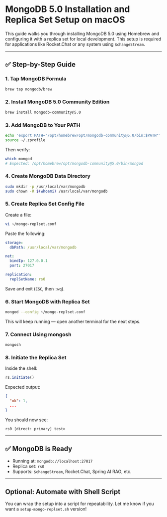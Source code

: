 # MongoDB 5.0 Installation and Replica Set Setup on macOS

This guide walks you through installing MongoDB 5.0 using Homebrew and configuring it with a replica set for local development. This setup is required for applications like Rocket.Chat or any system using `$changeStream`.

---

## ✅ Step-by-Step Guide

### 1. Tap MongoDB Formula

```bash
brew tap mongodb/brew
```

### 2. Install MongoDB 5.0 Community Edition

```bash
brew install mongodb-community@5.0
```

### 3. Add MongoDB to Your PATH

```bash
echo 'export PATH="/opt/homebrew/opt/mongodb-community@5.0/bin:$PATH"' >> ~/.zprofile
source ~/.zprofile
```

Then verify:

```bash
which mongod
# Expected: /opt/homebrew/opt/mongodb-community@5.0/bin/mongod
```

### 4. Create MongoDB Data Directory

```bash
sudo mkdir -p /usr/local/var/mongodb
sudo chown -R $(whoami) /usr/local/var/mongodb
```

### 5. Create Replica Set Config File

Create a file:

```bash
vi ~/mongo-replset.conf
```

Paste the following:

```yaml
storage:
  dbPath: /usr/local/var/mongodb

net:
  bindIp: 127.0.0.1
  port: 27017

replication:
  replSetName: rs0
```

Save and exit (`ESC`, then `:wq`).

### 6. Start MongoDB with Replica Set

```bash
mongod --config ~/mongo-replset.conf
```

This will keep running — open another terminal for the next steps.

### 7. Connect Using mongosh

```bash
mongosh
```

### 8. Initiate the Replica Set

Inside the shell:

```javascript
rs.initiate()
```

Expected output:

```json
{
  "ok": 1,
  ...
}
```

You should now see:

```
rs0 [direct: primary] test>
```

---

## ✅ MongoDB is Ready

* Running at: `mongodb://localhost:27017`
* Replica set: `rs0`
* Supports: `$changeStream`, Rocket.Chat, Spring AI RAG, etc.

---

## Optional: Automate with Shell Script

You can wrap the setup into a script for repeatability. Let me know if you want a `setup-mongo-replset.sh` version!
